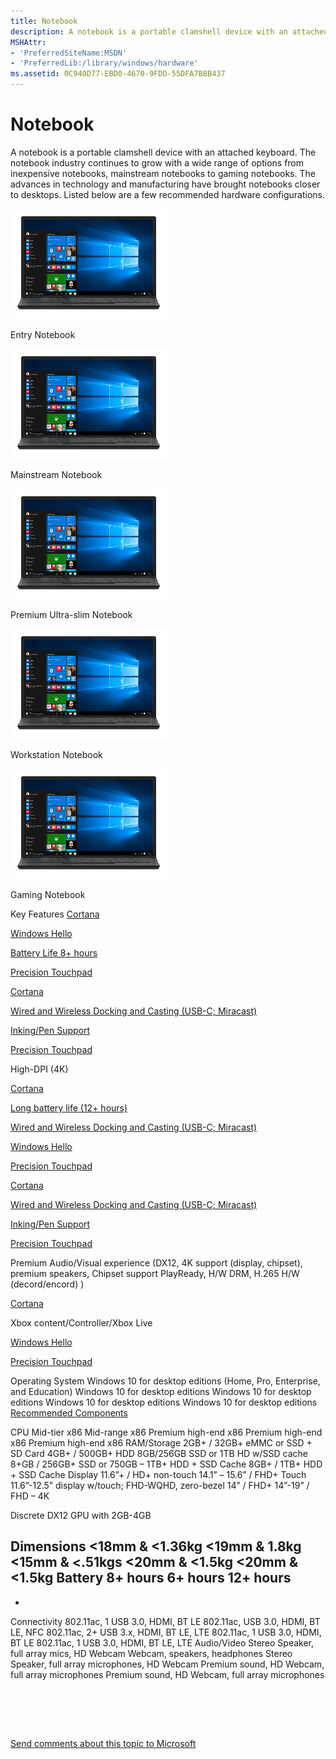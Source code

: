 ```yaml
---
title: Notebook
description: A notebook is a portable clamshell device with an attached keyboard.
MSHAttr:
- 'PreferredSiteName:MSDN'
- 'PreferredLib:/library/windows/hardware'
ms.assetid: 0C940D77-EBD0-4670-9FDD-55DFA7B8B437
---
```


# Notebook


A notebook is a portable clamshell device with an attached keyboard. The notebook industry continues to grow with a wide range of options from inexpensive notebooks, mainstream notebooks to gaming notebooks. The advances in technology and manufacturing have brought notebooks closer to desktops. Listed below are a few recommended hardware configurations.

![entry notebook](../images/laptop.png)

Entry Notebook

![mainstream notebook](../images/laptop.png)

Mainstream Notebook

![premium ultra-slim notebook](../images/laptop.png)

Premium Ultra-slim Notebook

![workstation notebook](../images/laptop.png)

Workstation Notebook

![gaming notebook](../images/laptop.png)

Gaming Notebook

Key Features
[Cortana](../device-experiences/cortana.md)

[Windows Hello](../device-experiences/windows-hello.md)

[Battery Life 8+ hours](../component-guidelines/battery.md)

[Precision Touchpad](../component-guidelines/precision-touchpad-devices.md)

[Cortana](../device-experiences/cortana.md)

[Wired and Wireless Docking and Casting (USB-C; Miracast)](../device-experiences/docking.md)

[Inking/Pen Support](../component-guidelines/pen-devices.md)

[Precision Touchpad](../component-guidelines/precision-touchpad-devices.md)

High-DPI (4K)

[Cortana](../device-experiences/cortana.md)

[Long battery life (12+ hours)](../component-guidelines/battery.md)

[Wired and Wireless Docking and Casting (USB-C; Miracast)](../device-experiences/docking.md)

[Windows Hello](../device-experiences/windows-hello.md)

[Precision Touchpad](../component-guidelines/precision-touchpad-devices.md)

[Cortana](../device-experiences/cortana.md)

[Wired and Wireless Docking and Casting (USB-C; Miracast)](../device-experiences/docking.md)

[Inking/Pen Support](../component-guidelines/pen-devices.md)

[Precision Touchpad](../component-guidelines/precision-touchpad-devices.md)

Premium Audio/Visual experience (DX12, 4K support (display, chipset), premium speakers, Chipset support PlayReady, H/W DRM, H.265 H/W (decord/encord) )

[Cortana](../device-experiences/cortana.md)

Xbox content/Controller/Xbox Live

[Windows Hello](../device-experiences/windows-hello.md)

[Precision Touchpad](../component-guidelines/precision-touchpad-devices.md)

Operating System
Windows 10 for desktop editions (Home, Pro, Enterprise, and Education)
Windows 10 for desktop editions
Windows 10 for desktop editions
Windows 10 for desktop editions
Windows 10 for desktop editions
[Recommended Components](../component-guidelines/components.md)

CPU
Mid-tier x86
Mid-range x86
Premium high-end x86
Premium high-end x86
Premium high-end x86
RAM/Storage
2GB+ / 32GB+ eMMC or SSD + SD Card
4GB+ / 500GB+ HDD
8GB/256GB SSD or 1TB HD w/SSD cache
8+GB / 256GB+ SSD or 750GB – 1TB+ HDD + SSD Cache
8GB+ / 1TB+ HDD + SSD Cache
Display
11.6”+ / HD+ non-touch
14.1” – 15.6” / FHD+ Touch
11.6”-12.5” display w/touch; FHD-WQHD, zero-bezel
14” / FHD+
14”-19” / FHD – 4K

Discrete DX12 GPU with 2GB-4GB

Dimensions
&lt;18mm & &lt;1.36kg
&lt;19mm & 1.8kg
&lt;15mm & &lt;.51kgs
&lt;20mm & &lt;1.5kg
&lt;20mm & &lt;1.5kg
Battery
8+ hours
6+ hours
12+ hours
-
-
Connectivity
802.11ac, 1 USB 3.0, HDMI, BT LE
802.11ac, USB 3.0, HDMI, BT LE, NFC
802.11ac, 2+ USB 3.x, HDMI, BT LE, LTE
802.11ac, 1 USB 3.0, HDMI, BT LE
802.11ac, 1 USB 3.0, HDMI, BT LE, LTE
Audio/Video
Stereo Speaker, full array mics, HD Webcam
Webcam, speakers, headphones
Stereo Speaker, full array microphones, HD Webcam
Premium sound, HD Webcam, full array microphones
Premium sound, HD Webcam, full array microphones
 

 

 

[Send comments about this topic to Microsoft](mailto:wsddocfb@microsoft.com?subject=Documentation%20feedback%20%5Bp_WEG_Hardware\p_weg_hardware%5D:%20Notebook%20%20RELEASE:%20%2811/28/2016%29&body=%0A%0APRIVACY%20STATEMENT%0A%0AWe%20use%20your%20feedback%20to%20improve%20the%20documentation.%20We%20don't%20use%20your%20email%20address%20for%20any%20other%20purpose,%20and%20we'll%20remove%20your%20email%20address%20from%20our%20system%20after%20the%20issue%20that%20you're%20reporting%20is%20fixed.%20While%20we're%20working%20to%20fix%20this%20issue,%20we%20might%20send%20you%20an%20email%20message%20to%20ask%20for%20more%20info.%20Later,%20we%20might%20also%20send%20you%20an%20email%20message%20to%20let%20you%20know%20that%20we've%20addressed%20your%20feedback.%0A%0AFor%20more%20info%20about%20Microsoft's%20privacy%20policy,%20see%20http://privacy.microsoft.com/default.aspx. "Send comments about this topic to Microsoft")




